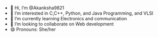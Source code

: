 - 👋 Hi, I’m @Akanksha9821
- 👀 I’m interested in C,C++, Python, and Java Programming, and VLSI
- 🌱 I’m currently learning Electronics and communication
- 💞️ I’m looking to collaborate on Web development 
- 😄 Pronouns: She/her


<!---
Akanksha9821/Akanksha9821 is a ✨ special ✨ repository because its `README.md` (this file) appears on your GitHub profile.
You can click the Preview link to take a look at your changes.
--->
